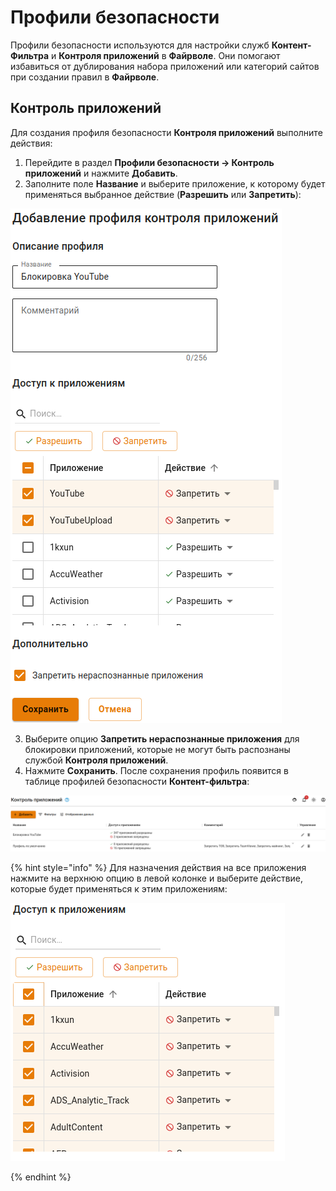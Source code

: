 # Профили безопасности

Профили безопасности используются для настройки служб **Контент-Фильтра** и **Контроля приложений** в **Файрволе**. Они помогают избавиться от дублирования набора приложений или категорий сайтов при создании правил в **Файрволе**.

## Контроль приложений

Для создания профиля безопасности **Контроля приложений** выполните действия:

1. Перейдите в раздел **Профили безопасности -> Контроль приложений** и нажмите **Добавить**.
2. Заполните поле **Название** и выберите приложение, к которому будет применяться выбранное действие (**Разрешить** или **Запретить**):

![](../../.gitbook/assets/security-profiles1.png)

3. Выберите опцию **Запретить нераспознанные приложения** для блокировки приложений, которые не могут быть распознаны службой **Контроля приложений**.
4. Нажмите **Сохранить**. После сохранения профиль появится в таблице профилей безопасности **Контент-фильтра**:
   
![](../../.gitbook/assets/security-profiles2.png)

{% hint style="info" %}
Для назначения действия на все приложения нажмите на верхнюю опцию в левой колонке и выберите действие, которые будет применяться к этим приложениям:

![](../../.gitbook/assets/security-profiles3.png)

{% endhint %}